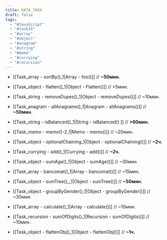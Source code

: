 ```yaml
---
title: KATA_TASK
draft: false
tags:
  - "#JavaScript"
  - "#taskJS"
  - "#array"
  - "#object"
  - "#anagram"
  - "#string"
  - "#memo"
  - "#currying"
  - "#recursion"
---
```

* [[Task_array - sortBy()_1|Array - foo()]] // **~50мин.**
  
* [[Task_object - flatten()_1|Object - Flatten()]] // <5мин.
  
* [[Task_string - removeDupes()_1|Object - removeDupes()]] // ~10мин.
  
* [[Task_anagram - allAnagrams()_1|Anagram - allAnagrams()]] // **~50мин.**
  
* [[Task_string - isBalanced()_1|String - isBalanced() ]] // **>60мин.**
  
* [[Task_memo - memo()-2_1|Memo - memo()]] // ~20мин.
  
* [[Task_object - optionalChaining_1|Object - optionalChaining()]] // **~2ч.**
  
* [[Task_currying - add()_1|Currying - add()]] // **~2ч.**
  
* [[Task_object - sumAge()_1|Object - sumAge()]] // ~30мин.
  
* [[Task_array - bancomat()_1|Array - bancomat()]] // ~15мин.

* [[Task_object - sumTree()__1|Object - sumTree()]] // **~50мин.**

* [[Task_object - groupByGender()_1|Object - groupByGender()]] // ~30мин.

* [[Task_array - calculate()_1|Array - calculate()]] // ~10мин.
  
* [[Task_recursion - sumOfDigits()_1|Recursion - sumOfDigits()]] // ~10мин.
  
* [[Task_object - flattenObj()_1|Object - flattenObj()]] // **~1ч.**
